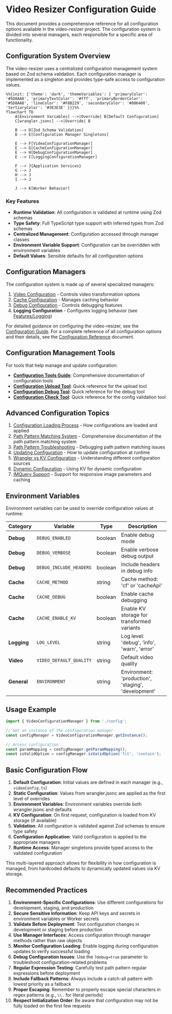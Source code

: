 # Video Resizer Configuration Guide

This document provides a comprehensive reference for all configuration options available in the video-resizer project. The configuration system is divided into several managers, each responsible for a specific area of functionality.

## Configuration System Overview

The video-resizer uses a centralized configuration management system based on Zod schema validation. Each configuration manager is implemented as a singleton and provides type-safe access to configuration values.

```mermaid
%%{init: {'theme': 'dark', 'themeVariables': { 'primaryColor': '#5D8AA8', 'primaryTextColor': '#fff', 'primaryBorderColor': '#5D8AA8', 'lineColor': '#F8B229', 'secondaryColor': '#006400', 'tertiaryColor': '#3E3E3E' }}}%%
flowchart TD
    A[Environment Variables] -->|Override| B[Default Configuration]
    C[wrangler.jsonc] -->|Override| B
    
    B --> D[Zod Schema Validation]
    D --> E[Configuration Manager Singletons]
    
    E --> F[VideoConfigurationManager]
    E --> G[CacheConfigurationManager]
    E --> H[DebugConfigurationManager]
    E --> I[LoggingConfigurationManager]
    
    F --> J{Application Services}
    G --> J
    H --> J
    I --> J
    
    J --> K[Worker Behavior]
```

### Key Features

- **Runtime Validation**: All configuration is validated at runtime using Zod schemas
- **Type Safety**: Full TypeScript type support with inferred types from Zod schemas
- **Centralized Management**: Configuration accessed through manager classes
- **Environment Variable Support**: Configuration can be overridden with environment variables
- **Default Values**: Sensible defaults for all configuration options

## Configuration Managers

The configuration system is made up of several specialized managers:

1. [Video Configuration](./video-configuration.md) - Controls video transformation options
2. [Cache Configuration](./cache-configuration.md) - Manages caching behavior
3. [Debug Configuration](./debug-configuration.md) - Controls debugging features
4. **Logging Configuration** - Configures logging behavior (see [Features/Logging](../features/logging/README.md))

For detailed guidance on configuring the video-resizer, see the [Configuration Guide](./CONFIGURATION_GUIDE.md). For a complete reference of all configuration options and their details, see the [Configuration Reference](./CONFIGURATION_REFERENCE.md) document.

## Configuration Management Tools

For tools that help manage and update configuration:

- **[Configuration Tools Guide](../tools/TOOLS_GUIDE.md)**: Comprehensive documentation of configuration tools
- **[Configuration Upload Tool](../tools/README.md#configuration-upload-tool-config-uploadjs)**: Quick reference for the upload tool
- **[Configuration Debug Tool](../tools/README.md#configuration-debug-tool-config-debugjs)**: Quick reference for the debug tool
- **[Configuration Check Tool](../tools/README.md#configuration-check-tool-check-configjs)**: Quick reference for the config validation tool

## Advanced Configuration Topics

1. [Configuration Loading Process](./configuration-loading.md) - How configurations are loaded and applied
2. [Path Pattern Matching System](./path-pattern-matching.md) - Comprehensive documentation of the path pattern matching system
3. [Path Pattern Troubleshooting](./path-pattern-troubleshooting.md) - Debugging path pattern matching issues
4. [Updating Configuration](./updating-configuration.md) - How to update configuration at runtime
5. [Wrangler vs KV Configuration](./wrangler-vs-kv-config.md) - Understanding different configuration sources
6. [Dynamic Configuration](./dynamic-configuration.md) - Using KV for dynamic configuration
7. [IMQuery Support](../features/imquery/README.md) - Support for responsive image parameters and caching

## Environment Variables

Environment variables can be used to override configuration values at runtime:

| Category | Variable | Type | Description |
|----------|----------|------|-------------|
| **Debug** | `DEBUG_ENABLED` | boolean | Enable debug mode |
| **Debug** | `DEBUG_VERBOSE` | boolean | Enable verbose debug output |
| **Debug** | `DEBUG_INCLUDE_HEADERS` | boolean | Include headers in debug info |
| **Cache** | `CACHE_METHOD` | string | Cache method: 'cf' or 'cacheApi' |
| **Cache** | `CACHE_DEBUG` | boolean | Enable cache debugging |
| **Cache** | `CACHE_ENABLE_KV` | boolean | Enable KV storage for transformed variants |
| **Logging** | `LOG_LEVEL` | string | Log level: 'debug', 'info', 'warn', 'error' |
| **Video** | `VIDEO_DEFAULT_QUALITY` | string | Default video quality |
| **General** | `ENVIRONMENT` | string | Environment: 'production', 'staging', 'development' |

## Usage Example

```typescript
import { VideoConfigurationManager } from './config';

// Get an instance of the configuration manager
const configManager = VideoConfigurationManager.getInstance();

// Access configuration
const paramMapping = configManager.getParamMapping();
const isValidOption = configManager.isValidOption('fit', 'contain');
```

## Basic Configuration Flow

1. **Default Configuration**: Initial values are defined in each manager (e.g., `videoConfig.ts`)
2. **Static Configuration**: Values from wrangler.jsonc are applied as the first level of overrides
3. **Environment Variables**: Environment variables override both wrangler.jsonc and defaults
4. **KV Configuration**: On first request, configuration is loaded from KV storage (if available)
5. **Validation**: All configuration is validated against Zod schemas to ensure type safety
6. **Configuration Application**: Valid configuration is applied to the appropriate managers
7. **Runtime Access**: Manager singletons provide typed access to the validated configuration

This multi-layered approach allows for flexibility in how configuration is managed, from hardcoded defaults to dynamically updated values via KV storage.

## Recommended Practices

1. **Environment-Specific Configurations**: Use different configurations for development, staging, and production
2. **Secure Sensitive Information**: Keep API keys and secrets in environment variables or Worker secrets
3. **Validate Before Deployment**: Test configuration changes in development or staging before production
4. **Use Manager Interfaces**: Access configuration through manager methods rather than raw objects
5. **Monitor Configuration Loading**: Enable logging during configuration updates to verify successful loading
6. **Debug Configuration Issues**: Use the `?debug=true` parameter to troubleshoot configuration-related problems
7. **Regular Expression Testing**: Carefully test path pattern regular expressions before deployment
8. **Include Fallback Patterns**: Always include a catch-all pattern with lowest priority as a fallback
9. **Proper Escaping**: Remember to properly escape special characters in regex patterns (e.g., `\\.` for literal periods)
10. **Respect Initialization Order**: Be aware that configuration may not be fully loaded on the first few requests